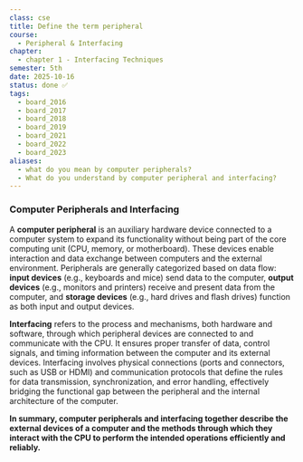 ```yaml
---
class: cse
title: Define the term peripheral
course:
  - Peripheral & Interfacing
chapter:
  - chapter 1 - Interfacing Techniques
semester: 5th
date: 2025-10-16
status: done ✅
tags:
  - board_2016
  - board_2017
  - board_2018
  - board_2019
  - board_2021
  - board_2022
  - board_2023
aliases:
  - what do you mean by computer peripherals?
  - What do you understand by computer peripheral and interfacing?
---
```

### **Computer Peripherals and Interfacing**

A **computer peripheral** is an auxiliary hardware device connected to a computer system to expand its functionality without being part of the core computing unit (CPU, memory, or motherboard). These devices enable interaction and data exchange between computers and the external environment. Peripherals are generally categorized based on data flow: **input devices** (e.g., keyboards and mice) send data to the computer, **output devices** (e.g., monitors and printers) receive and present data from the computer, and **storage devices** (e.g., hard drives and flash drives) function as both input and output devices.

**Interfacing** refers to the process and mechanisms, both hardware and software, through which peripheral devices are connected to and communicate with the CPU. It ensures proper transfer of data, control signals, and timing information between the computer and its external devices. Interfacing involves physical connections (ports and connectors, such as USB or HDMI) and communication protocols that define the rules for data transmission, synchronization, and error handling, effectively bridging the functional gap between the peripheral and the internal architecture of the computer.

**In summary, computer peripherals and interfacing together describe the external devices of a computer and the methods through which they interact with the CPU to perform the intended operations efficiently and reliably.**